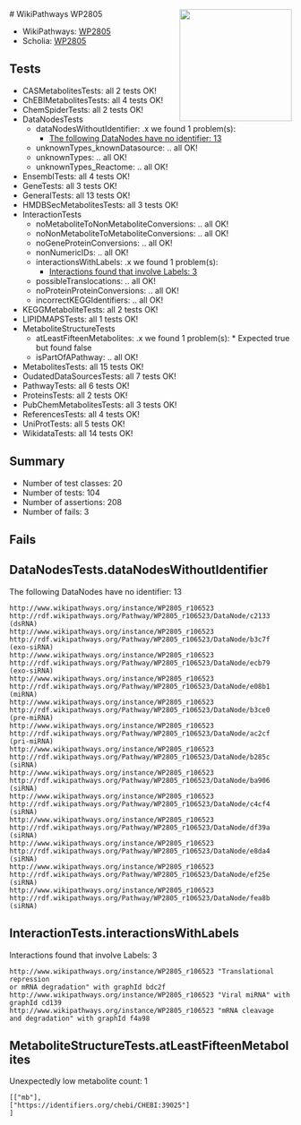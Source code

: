 <img style="float: right; width: 200px" src="https://upload.wikimedia.org/wikipedia/commons/thumb/8/83/Wplogo_with_text_500.png/640px-Wplogo_with_text_500.png" />
# WikiPathways WP2805

* WikiPathways: [WP2805](https://new.wikipathways.org/pathways/WP2805)
* Scholia: [WP2805](https://scholia.toolforge.org/wikipathways/WP2805)
## Tests
* CASMetabolitesTests: all 2 tests OK!
* ChEBIMetabolitesTests: all 4 tests OK!
* ChemSpiderTests: all 2 tests OK!
* DataNodesTests
    * dataNodesWithoutIdentifier: .x we found 1 problem(s):
        * [The following DataNodes have no identifier: 13](#8792c493)
    * unknownTypes_knownDatasource: .. all OK!
    * unknownTypes: .. all OK!
    * unknownTypes_Reactome: .. all OK!
* EnsemblTests: all 4 tests OK!
* GeneTests: all 3 tests OK!
* GeneralTests: all 13 tests OK!
* HMDBSecMetabolitesTests: all 3 tests OK!
* InteractionTests
    * noMetaboliteToNonMetaboliteConversions: .. all OK!
    * noNonMetaboliteToMetaboliteConversions: .. all OK!
    * noGeneProteinConversions: .. all OK!
    * nonNumericIDs: .. all OK!
    * interactionsWithLabels: .x we found 1 problem(s):
        * [Interactions found that involve Labels: 3](#630d267a)
    * possibleTranslocations: .. all OK!
    * noProteinProteinConversions: .. all OK!
    * incorrectKEGGIdentifiers: .. all OK!
* KEGGMetaboliteTests: all 2 tests OK!
* LIPIDMAPSTests: all 1 tests OK!
* MetaboliteStructureTests
    * atLeastFifteenMetabolites: .x we found 1 problem(s):
            * Expected true but found false
    * isPartOfAPathway: .. all OK!
* MetabolitesTests: all 15 tests OK!
* OudatedDataSourcesTests: all 7 tests OK!
* PathwayTests: all 6 tests OK!
* ProteinsTests: all 2 tests OK!
* PubChemMetabolitesTests: all 3 tests OK!
* ReferencesTests: all 4 tests OK!
* UniProtTests: all 5 tests OK!
* WikidataTests: all 14 tests OK!


## Summary

* Number of test classes: 20
* Number of tests: 104
* Number of assertions: 208
* Number of fails: 3

## Fails

<a name="8792c493" />

## DataNodesTests.dataNodesWithoutIdentifier

The following DataNodes have no identifier: 13
```
http://www.wikipathways.org/instance/WP2805_r106523 http://rdf.wikipathways.org/Pathway/WP2805_r106523/DataNode/c2133 (dsRNA)
http://www.wikipathways.org/instance/WP2805_r106523 http://rdf.wikipathways.org/Pathway/WP2805_r106523/DataNode/b3c7f (exo-siRNA)
http://www.wikipathways.org/instance/WP2805_r106523 http://rdf.wikipathways.org/Pathway/WP2805_r106523/DataNode/ecb79 (exo-siRNA)
http://www.wikipathways.org/instance/WP2805_r106523 http://rdf.wikipathways.org/Pathway/WP2805_r106523/DataNode/e08b1 (miRNA)
http://www.wikipathways.org/instance/WP2805_r106523 http://rdf.wikipathways.org/Pathway/WP2805_r106523/DataNode/b3ce0 (pre-miRNA)
http://www.wikipathways.org/instance/WP2805_r106523 http://rdf.wikipathways.org/Pathway/WP2805_r106523/DataNode/ac2cf (pri-miRNA)
http://www.wikipathways.org/instance/WP2805_r106523 http://rdf.wikipathways.org/Pathway/WP2805_r106523/DataNode/b285c (siRNA)
http://www.wikipathways.org/instance/WP2805_r106523 http://rdf.wikipathways.org/Pathway/WP2805_r106523/DataNode/ba906 (siRNA)
http://www.wikipathways.org/instance/WP2805_r106523 http://rdf.wikipathways.org/Pathway/WP2805_r106523/DataNode/c4cf4 (siRNA)
http://www.wikipathways.org/instance/WP2805_r106523 http://rdf.wikipathways.org/Pathway/WP2805_r106523/DataNode/df39a (siRNA)
http://www.wikipathways.org/instance/WP2805_r106523 http://rdf.wikipathways.org/Pathway/WP2805_r106523/DataNode/e8da4 (siRNA)
http://www.wikipathways.org/instance/WP2805_r106523 http://rdf.wikipathways.org/Pathway/WP2805_r106523/DataNode/ef25e (siRNA)
http://www.wikipathways.org/instance/WP2805_r106523 http://rdf.wikipathways.org/Pathway/WP2805_r106523/DataNode/fea8b (siRNA)
```

<a name="630d267a" />

## InteractionTests.interactionsWithLabels

Interactions found that involve Labels: 3
```
http://www.wikipathways.org/instance/WP2805_r106523 "Translational repression
or mRNA degradation" with graphId bdc2f
http://www.wikipathways.org/instance/WP2805_r106523 "Viral miRNA" with graphId cd139
http://www.wikipathways.org/instance/WP2805_r106523 "mRNA cleavage
and degradation" with graphId f4a98
```

<a name="6d4290fe" />

## MetaboliteStructureTests.atLeastFifteenMetabolites

Unexpectedly low metabolite count: 1

```
[["mb"],
["https://identifiers.org/chebi/CHEBI:39025"]
]
```

